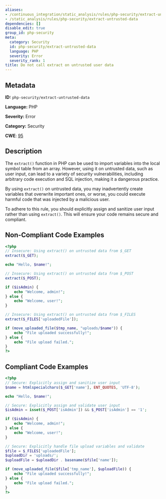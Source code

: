 ```yaml
---
aliases:
- /continuous_integration/static_analysis/rules/php-security/extract-untrusted-data
- /static_analysis/rules/php-security/extract-untrusted-data
dependencies: []
disable_edit: true
group_id: php-security
meta:
  category: Security
  id: php-security/extract-untrusted-data
  language: PHP
  severity: Error
  severity_rank: 1
title: Do not call extract on untrusted user data
---
```

<!--  SOURCED FROM https://github.com/DataDog/datadog-static-analyzer-rule-docs -->


## Metadata
**ID:** `php-security/extract-untrusted-data`

**Language:** PHP

**Severity:** Error

**Category:** Security

**CWE**: [95](https://cwe.mitre.org/data/definitions/95.html)

## Description
The `extract()` function in PHP can be used to import variables into the local symbol table from an array. However, using it on untrusted data, such as user input, can lead to a variety of security vulnerabilities, including arbitrary code execution and SQL injection, making it a dangerous practice.

By using `extract()` on untrusted data, you may inadvertently create variables that overwrite important ones, or worse, you could execute harmful code that was injected by a malicious user.

To adhere to this rule, you should explicitly assign and sanitize user input rather than using `extract()`. This will ensure your code remains secure and compliant.

## Non-Compliant Code Examples
```php
<?php
// Insecure: Using extract() on untrusted data from $_GET
extract($_GET);

echo "Hello, $name!";

// Insecure: Using extract() on untrusted data from $_POST
extract($_POST);

if ($isAdmin) {
    echo "Welcome, admin!";
} else {
    echo "Welcome, user!";
}

// Insecure: Using extract() on untrusted data from $_FILES
extract($_FILES['uploadedFile']);

if (move_uploaded_file($tmp_name, "uploads/$name")) {
    echo "File uploaded successfully!";
} else {
    echo "File upload failed.";
}
?>
```

## Compliant Code Examples
```php
<?php
// Secure: Explicitly assign and sanitize user input
$name = htmlspecialchars($_GET['name'], ENT_QUOTES, 'UTF-8');

echo "Hello, $name!";

// Secure: Explicitly assign and validate user input
$isAdmin = isset($_POST['isAdmin']) && $_POST['isAdmin'] == '1';

if ($isAdmin) {
    echo "Welcome, admin!";
} else {
    echo "Welcome, user!";
}

// Secure: Explicitly handle file upload variables and validate
$file = $_FILES['uploadedFile'];
$uploadDir = 'uploads/';
$uploadFile = $uploadDir . basename($file['name']);

if (move_uploaded_file($file['tmp_name'], $uploadFile)) {
    echo "File uploaded successfully!";
} else {
    echo "File upload failed.";
}
?>
```
